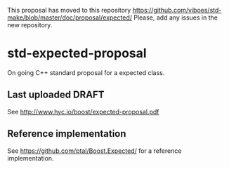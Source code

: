 This proposal has moved to this repository https://github.com/viboes/std-make/blob/master/doc/proposal/expected/
Please, add any issues in the new repository.


std-expected-proposal
=====================

On going C++ standard proposal for a expected class.

Last uploaded DRAFT 
-------------------
See http://www.hyc.io/boost/expected-proposal.pdf

Reference implementation
------------------------
See https://github.com/ptal/Boost.Expected/ for a reference implementation.
